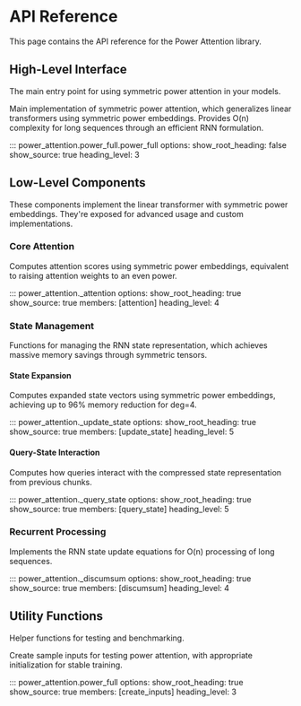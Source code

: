 # API Reference

This page contains the API reference for the Power Attention library.

## High-Level Interface

The main entry point for using symmetric power attention in your models.

Main implementation of symmetric power attention, which generalizes linear transformers using symmetric power embeddings. 
Provides O(n) complexity for long sequences through an efficient RNN formulation.

::: power_attention.power_full.power_full
    options:
        show_root_heading: false
        show_source: true
        heading_level: 3

## Low-Level Components

These components implement the linear transformer with symmetric power embeddings. They're exposed for advanced usage
and custom implementations.

### Core Attention

Computes attention scores using symmetric power embeddings, equivalent to raising attention weights to an even power.

::: power_attention._attention
    options:
        show_root_heading: true
        show_source: true
        members: [attention]
        heading_level: 4

### State Management

Functions for managing the RNN state representation, which achieves massive memory savings through symmetric tensors.

#### State Expansion

Computes expanded state vectors using symmetric power embeddings, achieving up to 96% memory reduction for deg=4.

::: power_attention._update_state
    options:
        show_root_heading: true
        show_source: true
        members: [update_state]
        heading_level: 5

#### Query-State Interaction

Computes how queries interact with the compressed state representation from previous chunks.

::: power_attention._query_state
    options:
        show_root_heading: true
        show_source: true
        members: [query_state]
        heading_level: 5

### Recurrent Processing

Implements the RNN state update equations for O(n) processing of long sequences.

::: power_attention._discumsum
    options:
        show_root_heading: true
        show_source: true
        members: [discumsum]
        heading_level: 4

## Utility Functions

Helper functions for testing and benchmarking.

Create sample inputs for testing power attention, with appropriate initialization for stable training.

::: power_attention.power_full
    options:
        show_root_heading: true
        show_source: true
        members: [create_inputs]
        heading_level: 3 